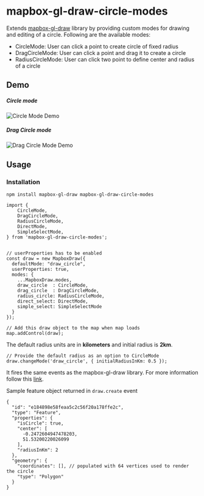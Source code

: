 # mapbox-gl-draw-circle-modes

Extends [mapbox-gl-draw](https://github.com/mapbox/mapbox-gl-draw) library by providing custom modes for drawing and editing of a circle. Following are the available modes:

- CircleMode: User can click a point to create circle of fixed radius
- DragCircleMode: User can click a point and drag it to create a circle
- RadiusCircleMode: User can click two point to define center and radius of a circle

## Demo

##### Circle mode
![Circle Mode Demo](demo/CircleModeDemo.gif)

##### Drag Circle mode
![Drag Circle Mode Demo](demo/DragCircleDemo.gif)

## Usage

### Installation

```
npm install mapbox-gl-draw mapbox-gl-draw-circle-modes 
```

```
import {
    CircleMode,
    DragCircleMode,
    RadiusCircleMode,
    DirectMode,
    SimpleSelectMode,
} from 'mapbox-gl-draw-circle-modes';


// userProperties has to be enabled
const draw = new MapboxDraw({
  defaultMode: "draw_circle",
  userProperties: true,
  modes: {
    ...MapboxDraw.modes,
    draw_circle  : CircleMode,
    drag_circle  : DragCircleMode,
    radius_circle: RadiusCircleMode,
    direct_select: DirectMode,
    simple_select: SimpleSelectMode
  }
});

// Add this draw object to the map when map loads
map.addControl(draw);
```

The default radius units are in **kilometers** and initial radius is **2km**.

```
// Provide the default radius as an option to CircleMode
draw.changeMode('draw_circle', { initialRadiusInKm: 0.5 });
```

It fires the same events as the mapbox-gl-draw library. For more information follow this [link](https://github.com/mapbox/mapbox-gl-draw/blob/master/docs/API.md#events).

Sample feature object returned in `draw.create` event
```
{
  "id": "e184898e58feaa5c2c56f20a178ffe2c",
  "type": "Feature",
  "properties": {
    "isCircle": true,
    "center": [
      -0.2472604947478203,
      51.53200220026099
    ],
    "radiusInKm": 2
  },
  "geometry": {
    "coordinates": [], // populated with 64 vertices used to render the circle
    "type": "Polygon"
  }
}
```
